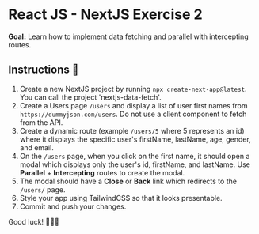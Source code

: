 # React JS - NextJS Exercise 2

**Goal:** Learn how to implement data fetching and parallel with intercepting routes.

## Instructions 📖

1. Create a new NextJS project by running `npx create-next-app@latest`. You can call the project 'nextjs-data-fetch'.
2. Create a Users page `/users` and display a list of user first names from `https://dummyjson.com/users`. Do not use a client component to fetch from the API.
3. Create a dynamic route (example `/users/5` where 5 represents an id) where it displays the specific user's firstName, lastName, age, gender, and email.
4. On the `/users` page, when you click on the first name, it should open a modal which displays only the user's id, firstName, and lastName. Use **Parallel** + **Intercepting** routes to create the modal.
5. The modal should have a **Close** or **Back** link which redirects to the `/users/` page.
6. Style your app using TailwindCSS so that it looks presentable.
7. Commit and push your changes.

Good luck! 🎉🎉🎉
